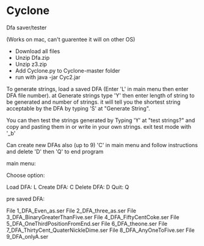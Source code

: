 # Cyclone
Dfa saver/tester

(Works on mac, can't guarentee it will on other OS)
- Download all files
- Unzip Dfa.zip
- Unzip z3.zip
- Add Cyclone.py to Cyclone-master folder
- run with java -jar Cyc2.jar

To generate strings, load a saved DFA (Enter 'L' in main menu then enter DFA file number).
at Generate strings type 'Y' then enter length of string to be generated and number of strings.
it will tell you the shortest string acceptable by the DFA by typing 'S' at "Generate String".

You can then test the strings generated by Typing 'Y' at "test strings?" and copy and pasting them
in or write in your own strings. exit test mode with '_b'

Can create new DFAs also (up to 9) 'C' in main menu and follow instructions and delete 'D' 
then 'Q' to end program

main menu:

  Choose option:

  Load DFA: L
  Create DFA: C
  Delete DFA: D
  Quit: Q

pre saved DFA:

  File 1_DFA_Even_as.ser
  File 2_DFA_three_as.ser
  File 3_DFA_BinaryGreaterThanFive.ser
  File 4_DFA_FiftyCentCoke.ser
  File 5_DFA_OneThirdPositionFromEnd.ser
  File 6_DFA_theone.ser
  File 7_DFA_ThirtyCent_QuaterNickleDime.ser
  File 8_DFA_AnyOneToFive.ser
  File 9_DFA_onlyA.ser

